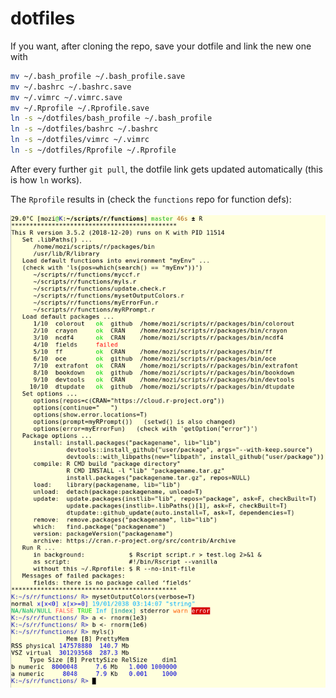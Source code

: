 # dotfiles

If you want, after cloning the repo, save your dotfile and link the new one with
```bash
mv ~/.bash_profile ~/.bash_profile.save
mv ~/.bashrc ~/.bashrc.save
mv ~/.vimrc ~/.vimrc.save
mv ~/.Rprofile ~/.Rprofile.save
ln -s ~/dotfiles/bash_profile ~/.bash_profile
ln -s ~/dotfiles/bashrc ~/.bashrc
ln -s ~/dotfiles/vimrc ~/.vimrc
ln -s ~/dotfiles/Rprofile ~/.Rprofile
```
After every further `git pull`, the dotfile link gets updated automatically (this is how `ln` works).

The `Rprofile` results in (check the `functions` repo for function defs):
<br><br>
<img align="left" width="600" src="screen_rprofile.png">

